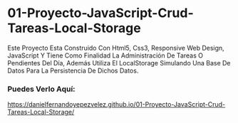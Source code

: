 # 01-Proyecto-JavaScript-Crud-Tareas-Local-Storage
Este Proyecto Esta Construido Con Html5, Css3, Responsive Web Design, JavaScript Y Tiene Como Finalidad La Administración De Tareas O Pendientes Del Día, 
Además Utiliza El LocalStorage Simulando Una Base De Datos Para La Persistencia De Dichos Datos. 

### Puedes Verlo Aquí:
https://danielfernandoyepezvelez.github.io/01-Proyecto-JavaScript-Crud-Tareas-Local-Storage/
